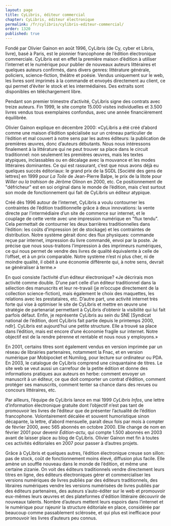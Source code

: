 ```yaml
---
layout: page
title: CyLibris, éditeur commercial
chapter: CyLibris, éditeur électronique
permalink: /fr/cylibris/cylibris-editeur-commercial/
order: 1320
published: true
---
```

<p>Fondé par Olivier Gainon en août 1996, CyLibris (de Cy, cyber et Libris, livre), basé à Paris, est le pionnier francophone de l’édition électronique commerciale. CyLibris est en effet la première maison d’édition à utiliser l’internet et le numérique pour publier de nouveaux auteurs littéraires et quelques auteurs confirmés, dans divers genres: littérature générale, policiers, science-fiction, théâtre et poésie. Vendus uniquement sur le web, les livres sont imprimés à la commande et envoyés directement au client, ce qui permet d’éviter le stock et les intermédiaires. Des extraits sont disponibles en téléchargement libre.</p>

<p>Pendant son premier trimestre d’activité, CyLibris signe des contrats avec treize auteurs. Fin 1999, le site compte 15.000 visites individuelles et 3.500 livres vendus tous exemplaires confondus, avec une année financièrement équilibrée.</p>

<p>Olivier Gainon explique en décembre 2000: «CyLibris a été créé d’abord comme une maison d’édition spécialisée sur un créneau particulier de l’édition et mal couvert à notre sens par les autres éditeurs: la publication de premières œuvres, donc d’auteurs débutants. Nous nous intéressons finalement à la littérature qui ne peut trouver sa place dans le circuit traditionnel: non seulement les premières œuvres, mais les textes atypiques, inclassables ou en décalage avec la mouvance et les modes littéraires dominantes. Ce qui est rassurant, c’est que nous avons déjà eu quelques succès éditoriaux: le grand prix de la SGDL [Société des gens de lettres] en 1999 pour <em>La Toile</em> de Jean-Pierre Balpe, le prix de la litote pour <em>Willer ou la trahison</em> de Jérôme Olinon en 2000, etc. Ce positionnement de "défricheur" est en soi original dans le monde de l’édition, mais c’est surtout son mode de fonctionnement qui fait de CyLibris un éditeur atypique.</p>

<p>Créé dès 1996 autour de l’internet, CyLibris a voulu contourner les contraintes de l’édition traditionnelle grâce à deux innovations: la vente directe par l’intermédiaire d’un site de commerce sur internet, et le couplage de cette vente avec une impression numérique en "flux tendu". Cela permettait de contourner les deux barrières traditionnelles dans l’édition: les coûts d’impression (et de stockage) et les contraintes de distribution. Notre système gérait donc des flux physiques: commande reçue par internet, impression du livre commandé, envoi par la poste. Je précise que nous sous-traitons l’impression à des imprimeurs numériques, ce qui nous permet de vendre des livres de qualité équivalente à celle de l’offset, et à un prix comparable. Notre système n’est ni plus cher, ni de moindre qualité, il obéit à une économie différente qui, à notre sens, devrait se généraliser à terme.»</p>

<p>En quoi consiste l’activité d’un éditeur électronique? «Je décrirais mon activité comme double. D’une part celle d’un éditeur traditionnel dans la sélection des manuscrits et leur re-travail (je m’occupe directement de la collection science-fiction), mais également le choix des maquettes, les relations avec les prestataires, etc. D’autre part, une activité internet très forte qui vise à optimiser le site de CyLibris et mettre en œuvre une stratégie de partenariat permettant à CyLibris d’obtenir la visibilité qui lui fait parfois défaut. Enfin, je représente CyLibris au sein du SNE [Syndicat national de l’édition, dont CyLibris fait partie depuis le printemps 2000, ndlr]. CyLibris est aujourd’hui une petite structure. Elle a trouvé sa place dans l’édition, mais est encore d’une économie fragile sur internet. Notre objectif est de la rendre pérenne et rentable et nous nous y employons.»</p>

<p>En 2001, certains titres sont également vendus en version imprimée par un réseau de librairies partenaires, notamment la Fnac, et en version numérique par Mobipocket et Numilog, pour lecture sur ordinateur ou PDA. En 2003, le catalogue de CyLibris comprend une cinquantaine de titres. Le site web se veut aussi un carrefour de la petite édition et donne des informations pratiques aux auteurs en herbe: comment envoyer un manuscrit à un éditeur, ce que doit comporter un contrat d’édition, comment protéger ses manuscrits, comment tenter sa chance dans des revues ou concours littéraires, etc.</p>

<p>Par ailleurs, l’équipe de CyLibris lance en mai 1999 <em>CyLibris Infos</em>, une lettre d’information électronique gratuite dont l’objectif n’est pas tant de promouvoir les livres de l’éditeur que de présenter l’actualité de l’édition francophone. Volontairement décalée et souvent humoristique sinon décapante, la lettre, d’abord mensuelle, paraît deux fois par mois à compter de février 2000, avec 565 abonnés en octobre 2000. Elle change de nom en février 2001 pour devenir <em>Édition-actu</em>, qui compte 1.500 abonnés en 2003 avant de laisser place au blog de CyLibris. Olivier Gainon met fin à toutes ces activités éditoriales en 2007 pour passer à d’autres projets.</p>

<p>Grâce à CyLibris et quelques autres, l’édition électronique creuse son sillon: pas de stock, coût de fonctionnement moins élevé, diffusion plus facile. Elle amène un souffle nouveau dans le monde de l’édition, et même une certaine zizanie. On voit des éditeurs traditionnels vendre directement leurs titres en ligne, des éditeurs électroniques gérer et commercialiser les versions numériques de livres publiés par des éditeurs traditionnels, des libraires numériques vendre les versions numérisées de livres publiés par des éditeurs partenaires, des auteurs s’auto-éditer sur le web et promouvoir eux-mêmes leurs œuvres et des plateformes d'édition littéraire découvrir de nouveaux talents. Nombre d’auteurs mettent leurs espoirs dans l’internet et le numérique pour rajeunir la structure éditoriale en place, considérée par beaucoup comme passablement sclérosée, et qui plus est inefficace pour promouvoir les livres d’auteurs peu connus.</p>